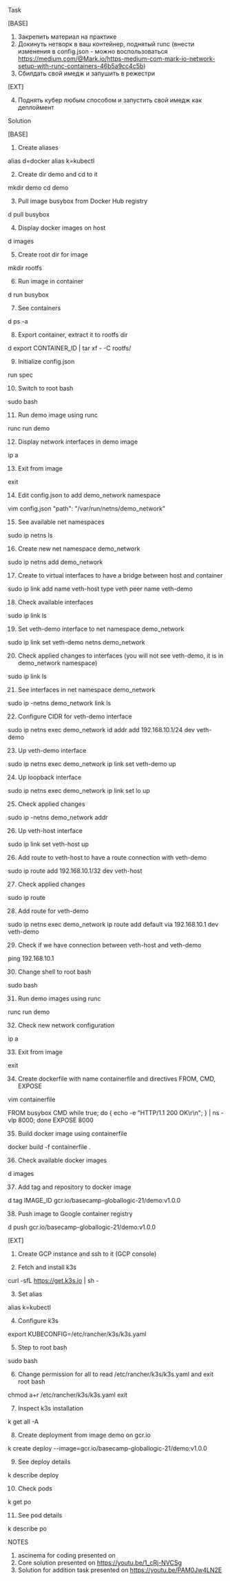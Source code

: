 Task

[BASE]

1. Закрепить материал на практике
2. Докинуть нетворк в ваш контейнер, поднятый runc (внести изменения в config.json - можно воспользоваться https://medium.com/@Mark.io/https-medium-com-mark-io-network-setup-with-runc-containers-46b5a9cc4c5b)
3. Сбилдать свой имедж и запушить в режестри

[EXT]

4. Поднять кубер любым способом и запустить свой имедж как деплоймент

Solution

[BASE]
1. Create aliases

alias d=docker
alias k=kubectl

2. Create dir demo and cd to it

mkdir demo
cd demo

3. Pull image busybox from Docker Hub registry

d pull busybox

4. Display docker images on host

d images

5. Create root dir for image

mkdir rootfs

6. Run image in container

d run busybox

7. See containers

d ps -a

8. Export container, extract it to rootfs dir

d export CONTAINER_ID | tar xf - -C rootfs/

9. Initialize config.json

run spec

10. Switch to root bash

sudo bash

11. Run demo image using runc

runc run demo

12. Display network interfaces in demo image

ip a

13. Exit from image

exit

14. Edit config.json to add demo_network namespace

vim config.json
"path": "/var/run/netns/demo_network"

15. See available net namespaces

sudo ip netns ls

16. Create new net namespace demo_network

sudo ip netns add demo_network

17. Create to virtual interfaces to have a bridge between host and container

sudo ip link add name veth-host type veth peer name veth-demo

18. Check available interfaces

sudo ip link ls

19. Set veth-demo interface to net namespace demo_network

sudo ip link set veth-demo netns demo_network

20. Check applied changes to interfaces (you will not see veth-demo, it is in demo_network namespace)

sudo ip link ls

21. See interfaces in net namespace demo_network

sudo ip -netns demo_network link ls

22. Configure CIDR for veth-demo interface

sudo ip netns exec demo_network id addr add 192.168.10.1/24 dev veth-demo

23. Up veth-demo interface

sudo ip netns exec demo_network ip link set veth-demo up

24. Up loopback interface

sudo ip netns exec demo_network ip link set lo up

25. Check applied changes

sudo ip -netns demo_network addr

26. Up veth-host interface

sudo ip link set veth-host up

26. Add route to veth-host to have a route connection with veth-demo

sudo ip route add 192.168.10.1/32 dev veth-host

27. Check applied changes

sudo ip route

28. Add route for veth-demo

sudo ip netns exec demo_network ip route add default via 192.168.10.1 dev veth-demo

29. Check if we have connection between veth-host and veth-demo

ping 192.168.10.1

30. Change shell to root bash

sudo bash

31. Run demo images using runc

runc run demo

32. Check new network configuration

ip a

33. Exit from image

exit

34. Create dockerfile with name containerfile and directives FROM, CMD, EXPOSE

vim containerfile

FROM busybox
CMD while true; do { echo -e "HTTP/1.1 200 OK\r\n"; } | ns -vlp 8000; done
EXPOSE 8000

35. Build docker image using containerfile

docker build -f containerfile .

36. Check available docker images

d images

37. Add tag and repository to docker image

d tag IMAGE_ID gcr.io/basecamp-globallogic-21/demo:v1.0.0

38. Push image to Google container registry

d push gcr.io/basecamp-globallogic-21/demo:v1.0.0

[EXT]

1. Create GCP instance and ssh to it (GCP console)

2. Fetch and install k3s

curl -sfL https://get.k3s.io | sh -

3. Set alias

alias k=kubectl

4. Configure k3s

export KUBECONFIG=/etc/rancher/k3s/k3s.yaml

5. Step to root bash

sudo bash

6. Change permission for all to read /etc/rancher/k3s/k3s.yaml and exit root bash

chmod a+r /etc/rancher/k3s/k3s.yaml
exit

7. Inspect k3s installation

k get all -A

8. Create deployment from image demo on gcr.io

k create deploy --image=gcr.io/basecamp-globallogic-21/demo:v1.0.0

9. See deploy details

k describe deploy

10. Check pods

k get po

11. See pod details

k describe po


NOTES
1. ascinema for coding presented on
2. Core solution presented on https://youtu.be/1_cRj-NVCSg
3. Solution for addition task presented on https://youtu.be/PAM0Jw4LN2E
